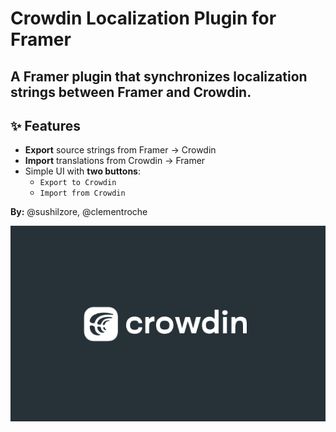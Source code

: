 # Crowdin Localization Plugin for Framer

A Framer plugin that synchronizes localization strings between **Framer** and **Crowdin**.
---

## ✨ Features
- **Export** source strings from Framer → Crowdin
- **Import** translations from Crowdin → Framer
- Simple UI with **two buttons**:
    - `Export to Crowdin`
    - `Import from Crowdin`


**By:** @sushilzore, @clementroche

![Crowdin Image](./src/assets/hero.png)